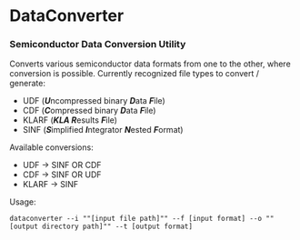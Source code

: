 # DataConverter
### Semiconductor Data Conversion Utility

Converts various semiconductor data formats from one to the other, where conversion is possible.
Currently recognized file types to convert / generate:  
- UDF (***U***ncompressed binary ***D***ata ***F***ile)
- CDF (***C***ompressed binary ***D***ata ***F***ile)
- KLARF (***KLA R***esults ***F***ile)
- SINF (***S***implified ***I***ntegrator ***N***ested ***F***ormat)
       
Available conversions:
- UDF -> SINF OR CDF
- CDF -> SINF OR UDF
- KLARF -> SINF

Usage:  

    dataconverter --i ""[input file path]"" --f [input format] --o ""[output directory path]"" --t [output format]
